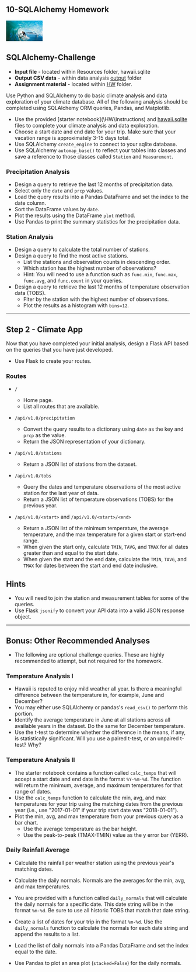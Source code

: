 ## 10-SQLAlchemy Homework 
![](smaller_surfs-up.png)
## SQLAlchemy-Challenge 
 * **Input file** - located within Resources folder, hawaii.sqlite
 * **Output CSV data** - within data analysis [output](/output) folder
 * **Assignment material** - located within [HW](/HW) folder.

Use Python and SQLAlchemy to do basic climate analysis and data exploration of your climate database. All of the following analysis should be completed using SQLAlchemy ORM queries, Pandas, and Matplotlib.

* Use the provided [starter notebook](\HW\Instructions\) and [hawaii.sqlite](Resources/) files to complete your climate analysis and data exploration.
* Choose a start date and end date for your trip. Make sure that your vacation range is approximately 3-15 days total.
* Use SQLAlchemy `create_engine` to connect to your sqlite database.
* Use SQLAlchemy `automap_base()` to reflect your tables into classes and save a reference to those classes called `Station` and `Measurement`.

### Precipitation Analysis
* Design a query to retrieve the last 12 months of precipitation data.
* Select only the `date` and `prcp` values.
* Load the query results into a Pandas DataFrame and set the index to the date column.
* Sort the DataFrame values by `date`.
* Plot the results using the DataFrame `plot` method.
* Use Pandas to print the summary statistics for the precipitation data.

### Station Analysis
* Design a query to calculate the total number of stations.
* Design a query to find the most active stations.
  * List the stations and observation counts in descending order.
  * Which station has the highest number of observations?
  * Hint: You will need to use a function such as `func.min`, `func.max`, `func.avg`, and `func.count` in your queries.
* Design a query to retrieve the last 12 months of temperature observation data (TOBS).
  * Flter by the station with the highest number of observations.
  * Plot the results as a histogram with `bins=12`.
- - -

## Step 2 - Climate App
Now that you have completed your initial analysis, design a Flask API based on the queries that you have just developed.
* Use Flask to create your routes.

### Routes
* `/`
  * Home page.
  * List all routes that are available.

* `/api/v1.0/precipitation`
  * Convert the query results to a dictionary using `date` as the key and `prcp` as the value.
  * Return the JSON representation of your dictionary.

* `/api/v1.0/stations`
  * Return a JSON list of stations from the dataset.

* `/api/v1.0/tobs`
  * Query the dates and temperature observations of the most active station for the last year of data.
  * Return a JSON list of temperature observations (TOBS) for the previous year.

* `/api/v1.0/<start>` and `/api/v1.0/<start>/<end>`
  * Return a JSON list of the minimum temperature, the average temperature, and the max temperature for a given start or start-end range.
  * When given the start only, calculate `TMIN`, `TAVG`, and `TMAX` for all dates greater than and equal to the start date.
  * When given the start and the end date, calculate the `TMIN`, `TAVG`, and `TMAX` for dates between the start and end date inclusive.

## Hints
* You will need to join the station and measurement tables for some of the queries.
* Use Flask `jsonify` to convert your API data into a valid JSON response object.
- - -
## Bonus: Other Recommended Analyses
* The following are optional challenge queries. These are highly recommended to attempt, but not required for the homework.

### Temperature Analysis I
* Hawaii is reputed to enjoy mild weather all year. Is there a meaningful difference between the temperature in, for example, June and December?
* You may either use SQLAlchemy or pandas's `read_csv()` to perform this portion.
* Identify the average temperature in June at all stations across all available years in the dataset. Do the same for December temperature.
* Use the t-test to determine whether the difference in the means, if any, is statistically significant. Will you use a paired t-test, or an unpaired t-test? Why?

### Temperature Analysis II
* The starter notebook contains a function called `calc_temps` that will accept a start date and end date in the format `%Y-%m-%d`. The function will return the minimum, average, and maximum temperatures for that range of dates.
* Use the `calc_temps` function to calculate the min, avg, and max temperatures for your trip using the matching dates from the previous year (i.e., use "2017-01-01" if your trip start date was "2018-01-01").
* Plot the min, avg, and max temperature from your previous query as a bar chart.
  * Use the average temperature as the bar height.
  * Use the peak-to-peak (TMAX-TMIN) value as the y error bar (YERR).
 
### Daily Rainfall Average
* Calculate the rainfall per weather station using the previous year's matching dates.
* Calculate the daily normals. Normals are the averages for the min, avg, and max temperatures.
* You are provided with a function called `daily_normals` that will calculate the daily normals for a specific date. This date string will be in the format `%m-%d`. Be sure to use all historic TOBS that match that date string.

* Create a list of dates for your trip in the format `%m-%d`. Use the `daily_normals` function to calculate the normals for each date string and append the results to a list.
* Load the list of daily normals into a Pandas DataFrame and set the index equal to the date.
* Use Pandas to plot an area plot (`stacked=False`) for the daily normals.

